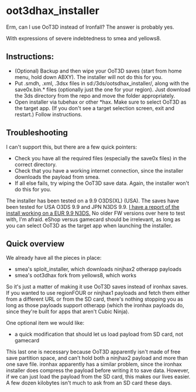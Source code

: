 # oot3dhax_installer
Erm, can I use OoT3D instead of Ironfall? The answer is probably yes.

With expressions of severe indebtedness to smea and yellows8.

## Instructions:
* (Optional) Backup and then wipe your OoT3D saves (start from home menu, hold down ABXY). The installer will not do this for you.
* Put .smdh, .xml, .3dsx files in sd:/3ds/ootsdhax_installer/, along with the save0x.bin.* files (optionally just the one for your region). Just download the 3ds directory from the repo and move the folder appropriately.
* Open installer via tubehax or other *hax. Make sure to select OoT3D as the target app. (If you don't see a target selection screen, exit and restart.) Follow instructions.

## Troubleshooting
I can't support this, but there are a few quick pointers:
* Check you have all the required files (especially the save0x files) in the correct directory.
* Check that you have a working internet connection, since the installer downloads the payload from smea.
* If all else fails, try wiping the OoT3D save data. Again, the installer won't do this for you.

The installer has been tested on a 9.9 O3DS(XL) (USA). The saves have been tested for USA O3DS 9.9 and JPN N3DS 9.9. <a href="https://gbatemp.net/threads/quick-and-dirty-oot3d-port-of-ironhax-installer.396312/#post-5647053">I have a report of the install working on a EUR 9.9 N3DS.</a> No older FW versions over here to test with, I'm afraid. eShop versus gamecard should be irrelevant, as long as you can select OoT3D as the target app when launching the installer.

## Quick overview
We already have all the pieces in place:
* smea's sploit_installer, which downloads ninjhax2 otherapp payloads
* smea's oot3dhax fork from yellows8, which works

So it's just a matter of making it use OoT3D saves instead of ironhax saves. If you wanted to use regionFOUR or ninjhax1 payloads and fetch them either from a different URL or from the SD card, there's nothing stopping you as long as those payloads support otherapp (which the ironhax payloads do, since they're built for apps that aren't Cubic Ninja).

One optional item we would like:
* a quick modification that should let us load payload from SD card, not gamecard

This last one is necessary because OoT3D apparently isn't made of free save partition space, and can't hold both a ninjhax2 payload and more than one save file. ironhax apparently has a similar problem, since the ironhax installer does compress the payload before writing it to save data. However, if we can just load the payload from the SD card, this makes our lives easier. A few dozen kilobytes isn't much to ask from an SD card these days.
